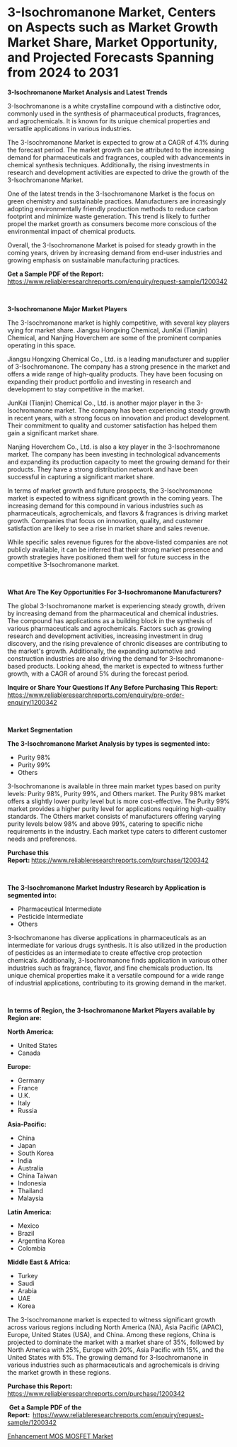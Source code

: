 <p><h1>3-Isochromanone Market, Centers on Aspects such as Market Growth Market Share, Market Opportunity, and Projected Forecasts Spanning from 2024 to 2031</h1></p><p><strong>3-Isochromanone Market Analysis and Latest Trends</strong></p>
<p><p>3-Isochromanone is a white crystalline compound with a distinctive odor, commonly used in the synthesis of pharmaceutical products, fragrances, and agrochemicals. It is known for its unique chemical properties and versatile applications in various industries.</p><p>The 3-Isochromanone Market is expected to grow at a CAGR of 4.1% during the forecast period. The market growth can be attributed to the increasing demand for pharmaceuticals and fragrances, coupled with advancements in chemical synthesis techniques. Additionally, the rising investments in research and development activities are expected to drive the growth of the 3-Isochromanone Market.</p><p>One of the latest trends in the 3-Isochromanone Market is the focus on green chemistry and sustainable practices. Manufacturers are increasingly adopting environmentally friendly production methods to reduce carbon footprint and minimize waste generation. This trend is likely to further propel the market growth as consumers become more conscious of the environmental impact of chemical products.</p><p>Overall, the 3-Isochromanone Market is poised for steady growth in the coming years, driven by increasing demand from end-user industries and growing emphasis on sustainable manufacturing practices.</p></p>
<p><strong>Get a Sample PDF of the Report:&nbsp;</strong> <a href="https://www.reliableresearchreports.com/enquiry/request-sample/1200342">https://www.reliableresearchreports.com/enquiry/request-sample/1200342</a></p>
<p>&nbsp;</p>
<p><strong>3-Isochromanone Major Market Players</strong></p>
<p><p>The 3-Isochromanone market is highly competitive, with several key players vying for market share. Jiangsu Hongxing Chemical, JunKai (Tianjin) Chemical, and Nanjing Hoverchem are some of the prominent companies operating in this space.</p><p>Jiangsu Hongxing Chemical Co., Ltd. is a leading manufacturer and supplier of 3-Isochromanone. The company has a strong presence in the market and offers a wide range of high-quality products. They have been focusing on expanding their product portfolio and investing in research and development to stay competitive in the market.</p><p>JunKai (Tianjin) Chemical Co., Ltd. is another major player in the 3-Isochromanone market. The company has been experiencing steady growth in recent years, with a strong focus on innovation and product development. Their commitment to quality and customer satisfaction has helped them gain a significant market share.</p><p>Nanjing Hoverchem Co., Ltd. is also a key player in the 3-Isochromanone market. The company has been investing in technological advancements and expanding its production capacity to meet the growing demand for their products. They have a strong distribution network and have been successful in capturing a significant market share.</p><p>In terms of market growth and future prospects, the 3-Isochromanone market is expected to witness significant growth in the coming years. The increasing demand for this compound in various industries such as pharmaceuticals, agrochemicals, and flavors & fragrances is driving market growth. Companies that focus on innovation, quality, and customer satisfaction are likely to see a rise in market share and sales revenue.</p><p>While specific sales revenue figures for the above-listed companies are not publicly available, it can be inferred that their strong market presence and growth strategies have positioned them well for future success in the competitive 3-Isochromanone market.</p></p>
<p>&nbsp;</p>
<p><strong>What Are The Key Opportunities For 3-Isochromanone Manufacturers?</strong></p>
<p><p>The global 3-Isochromanone market is experiencing steady growth, driven by increasing demand from the pharmaceutical and chemical industries. The compound has applications as a building block in the synthesis of various pharmaceuticals and agrochemicals. Factors such as growing research and development activities, increasing investment in drug discovery, and the rising prevalence of chronic diseases are contributing to the market's growth. Additionally, the expanding automotive and construction industries are also driving the demand for 3-Isochromanone-based products. Looking ahead, the market is expected to witness further growth, with a CAGR of around 5% during the forecast period.</p></p>
<p><strong>Inquire or Share Your Questions If Any Before Purchasing This Report:</strong> <a href="https://www.reliableresearchreports.com/enquiry/pre-order-enquiry/1200342">https://www.reliableresearchreports.com/enquiry/pre-order-enquiry/1200342</a></p>
<p>&nbsp;</p>
<p><strong>Market Segmentation</strong></p>
<p><strong>The 3-Isochromanone Market Analysis by types is segmented into:</strong></p>
<p><ul><li>Purity 98%</li><li>Purity 99%</li><li>Others</li></ul></p>
<p><p>3-Isochromanone is available in three main market types based on purity levels: Purity 98%, Purity 99%, and Others market. The Purity 98% market offers a slightly lower purity level but is more cost-effective. The Purity 99% market provides a higher purity level for applications requiring high-quality standards. The Others market consists of manufacturers offering varying purity levels below 98% and above 99%, catering to specific niche requirements in the industry. Each market type caters to different customer needs and preferences.</p></p>
<p><strong>Purchase this Report:&nbsp;</strong><a href="https://www.reliableresearchreports.com/purchase/1200342">https://www.reliableresearchreports.com/purchase/1200342</a></p>
<p>&nbsp;</p>
<p><strong>The 3-Isochromanone Market Industry Research by Application is segmented into:</strong></p>
<p><ul><li>Pharmaceutical Intermediate</li><li>Pesticide Intermediate</li><li>Others</li></ul></p>
<p><p>3-Isochromanone has diverse applications in pharmaceuticals as an intermediate for various drugs synthesis. It is also utilized in the production of pesticides as an intermediate to create effective crop protection chemicals. Additionally, 3-Isochromanone finds application in various other industries such as fragrance, flavor, and fine chemicals production. Its unique chemical properties make it a versatile compound for a wide range of industrial applications, contributing to its growing demand in the market.</p></p>
<p>&nbsp;</p>
<p><strong>In terms of Region, the 3-Isochromanone Market Players available by Region are:</strong></p>
<p>
    <p> <strong> North America: </strong>
        <ul>
            <li>United States</li>
            <li>Canada</li>
        </ul>
        </p> 
    <p> <strong> Europe: </strong>
        <ul>
            <li>Germany</li>
            <li>France</li>
            <li>U.K.</li>
            <li>Italy</li>
            <li>Russia</li>
        </ul>
        </p> 
    <p> <strong> Asia-Pacific: </strong>
        <ul>
            <li>China</li>
            <li>Japan</li>
            <li>South Korea</li>
            <li>India</li>
            <li>Australia</li>
            <li>China Taiwan</li>
            <li>Indonesia</li>
            <li>Thailand</li>
            <li>Malaysia</li>
        </ul>
        </p> 
    <p> <strong> Latin America: </strong>
        <ul>
            <li>Mexico</li>
            <li>Brazil</li>
            <li>Argentina Korea</li>
            <li>Colombia</li>
        </ul>
        </p> 
    <p> <strong> Middle East & Africa: </strong>
        <ul>
            <li>Turkey</li>
            <li>Saudi</li>
            <li>Arabia</li>
            <li>UAE</li>
            <li>Korea</li>
        </ul>
    </p>
    </p>
<p><p>The 3-Isochromanone market is expected to witness significant growth across various regions including North America (NA), Asia Pacific (APAC), Europe, United States (USA), and China. Among these regions, China is projected to dominate the market with a market share of 35%, followed by North America with 25%, Europe with 20%, Asia Pacific with 15%, and the United States with 5%. The growing demand for 3-Isochromanone in various industries such as pharmaceuticals and agrochemicals is driving the market growth in these regions.</p></p>
<p><strong>Purchase this Report: </strong><a href="https://www.reliableresearchreports.com/purchase/1200342">https://www.reliableresearchreports.com/purchase/1200342</a></p>
<p>&nbsp;<strong>Get a Sample PDF of the Report:&nbsp;&nbsp;</strong><a href="https://www.reliableresearchreports.com/enquiry/request-sample/1200342">https://www.reliableresearchreports.com/enquiry/request-sample/1200342</a></p>
<p><strong></strong></p>
<p><p><a href="https://confirmed-shield-e13.notion.site/Decoding-the-Enhancement-MOS-MOSFET-Market-A-Deep-Dive-into-the-Latest-Market-Trends-Market-Segmen-8c39d2ee9df341ed8b891e3a7cfb5b8f">Enhancement MOS MOSFET Market</a></p></p>